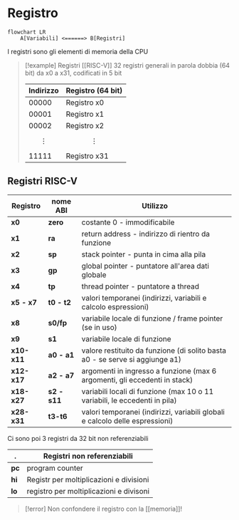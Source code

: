 # Registro
```mermaid
flowchart LR
	A[Variabili] <======> B[Registri]
```
I registri sono gli elementi di memoria della CPU

>[!example] Registri [[RISC-V]]
>32 registri generali in parola dobbia (64 bit) da x0 a x31, codificati in 5 bit
>
>Indirizzo | Registro (64 bit)
>--- | ---
>00000| Registro x0
>00001| Registro x1
>00002| Registro x2
>$$\vdots$$|$$\vdots$$
>11111| Registro x31


## Registri RISC-V
Registro | nome ABI | Utilizzo
--- | ---| ---
**x0** | **zero** | costante 0 - immodificabile
**x1** | **ra**| return address - indirizzo di rientro da funzione
**x2** | **sp** | stack pointer - punta in cima alla pila
**x3** | **gp** | global pointer - puntatore all'area dati globale
**x4** | **tp** | thread pointer - puntatore a thread
**x5 - x7** | **t0 - t2** | valori temporanei (indirizzi, variabili e calcolo espressioni)
**x8** | **s0/fp** | variabile locale di funzione / frame pointer (se in uso)
**x9**| **s1** | variabile locale di funzione
**x10-x11** |**a0 - a1**| valore restituito da funzione (di solito basta a0 - se serve si aggiunge a1)
**x12-x17**|**a2 - a7**| argomenti in ingresso a funzione (max 6 argomenti, gli eccedenti in stack)
**x18-x27**|**s2 - s11**| variabili locali di funzione (max 10 o 11 variabili, le eccedenti in pila)
**x28-x31**|**t3-t6**| valori temporanei (indirizzi, variabili globali e calcolo delle espressioni)

Ci sono poi 3 registri da 32 bit non referenziabili

**.** | Registri non referenziabili
---|---
**pc** | program counter
**hi** | Registr per moltiplicazioni e divisioni
**lo** | registro per moltiplicazioni e divisoni

>[!error]
Non confondere il registro con la [[memoria]]!
